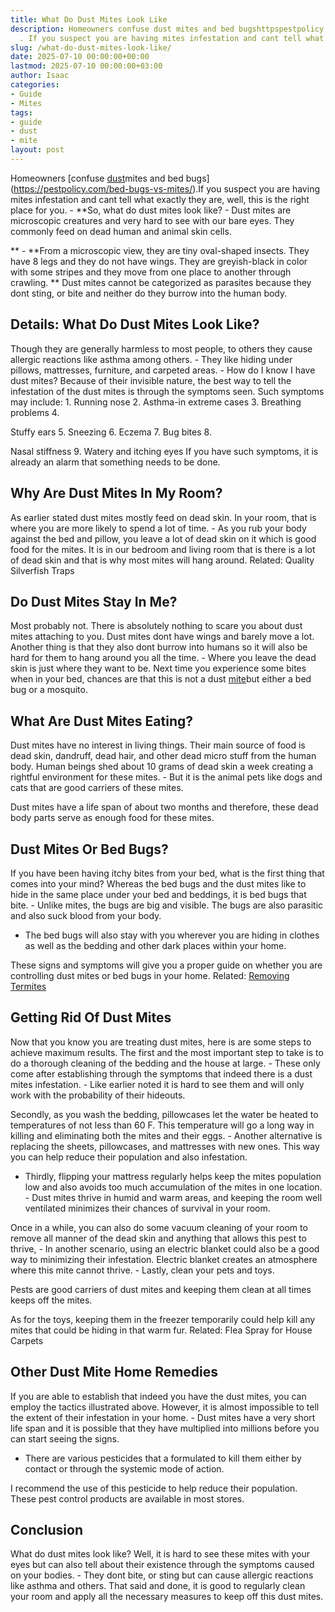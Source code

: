 ```yaml
---
title: What Do Dust Mites Look Like
description: Homeowners confuse dust mites and bed bugshttpspestpolicy.combed-bugs-vs-mites
  . If you suspect you are having mites infestation and cant tell what exactly...
slug: /what-do-dust-mites-look-like/
date: 2025-07-10 00:00:00+00:00
lastmod: 2025-07-10 00:00:00+03:00
author: Isaac
categories:
- Guide
- Mites
tags:
- guide
- dust
- mite
layout: post
---
```

Homeowners [confuse [dust](https://pestpolicy.com/do-dust-mites-bite/)mites and bed bugs](https://pestpolicy.com/bed-bugs-vs-mites/).If you suspect you are having mites infestation and cant tell what exactly they are, well, this is the right place for you. - **So, what do dust mites look like? - Dust mites are microscopic creatures and very hard to see with our bare eyes. They commonly feed on dead human and animal skin cells.

** - **From a microscopic view, they are tiny oval-shaped insects. They have 8 legs and they do not have wings. They are greyish-black in color with some stripes and they move from one place to another through crawling. ** Dust mites cannot be categorized as parasites because they dont sting, or bite and neither do they burrow into the human body.

##  Details: What Do Dust Mites Look Like?

Though they are generally harmless to most people, to others they cause allergic reactions like asthma among others. - They like hiding under pillows, mattresses, furniture, and carpeted areas. - How do I know I have dust mites? Because of their invisible nature, the best way to tell the infestation of the dust mites is through the symptoms seen. Such symptoms may include: 1. Running nose 2. Asthma-in extreme cases 3. Breathing problems 4.

Stuffy ears 5. Sneezing 6. Eczema 7. Bug bites 8.

Nasal stiffness 9. Watery and itching eyes If you have such symptoms, it is already an alarm that something needs to be done.

##  Why Are Dust Mites In My Room?

As earlier stated dust mites mostly feed on dead skin. In your room, that is where you are more likely to spend a lot of time. - As you rub your body against the bed and pillow, you leave a lot of dead skin on it which is good food for the mites. It is in our bedroom and living room that is there is a lot of dead skin and that is why most mites will hang around. Related: Quality Silverfish Traps

##  Do Dust Mites Stay In Me?

Most probably not. There is absolutely nothing to scare you about dust mites attaching to you. Dust mites dont have wings and barely move a lot. Another thing is that they also dont burrow into humans so it will also be hard for them to hang around you all the time. - Where you leave the dead skin is just where they want to be. Next time you experience some bites when in your bed, chances are that this is not a dust [mite](https://pestpolicy.com/dust-mites/)but either a bed bug or a mosquito.

##  What Are Dust Mites Eating?

Dust mites have no interest in living things. Their main source of food is dead skin, dandruff, dead hair, and other dead micro stuff from the human body. Human beings shed about 10 grams of dead skin a week creating a rightful environment for these mites. - But it is the animal pets like dogs and cats that are good carriers of these mites.

Dust mites have a life span of about two months and therefore, these dead body parts serve as enough food for these mites.

##  Dust Mites Or Bed Bugs?

If you have been having itchy bites from your bed, what is the first thing that comes into your mind? Whereas the bed bugs and the dust mites like to hide in the same place under your bed and beddings, it is bed bugs that bite. - Unlike mites, the bugs are big and visible. The bugs are also parasitic and also suck blood from your body.

- The bed bugs will also stay with you wherever you are hiding in clothes as well as the bedding and other dark places within your home.

These signs and symptoms will give you a proper guide on whether you are controlling dust mites or bed bugs in your home. Related: [Removing Termites](https://pestpolicy.com/how-to-get-rid-of-termites/)

##  Getting Rid Of Dust Mites

Now that you know you are treating dust mites, here is are some steps to achieve maximum results. The first and the most important step to take is to do a thorough cleaning of the bedding and the house at large. - These only come after establishing through the symptoms that indeed there is a dust mites infestation. - Like earlier noted it is hard to see them and will only work with the probability of their hideouts.

Secondly, as you wash the bedding, pillowcases let the water be heated to temperatures of not less than 60 F. This temperature will go a long way in killing and eliminating both the mites and their eggs. - Another alternative is replacing the sheets, pillowcases, and mattresses with new ones. This way you can help reduce their population and also infestation.

- Thirdly, flipping your mattress regularly helps keep the mites population low and also avoids too much accumulation of the mites in one location. - Dust mites thrive in humid and warm areas, and keeping the room well ventilated minimizes their chances of survival in your room.

Once in a while, you can also do some vacuum cleaning of your room to remove all manner of the dead skin and anything that allows this pest to thrive, - In another scenario, using an electric blanket could also be a good way to minimizing their infestation. Electric blanket creates an atmosphere where this mite cannot thrive. - Lastly, clean your pets and toys.

Pests are good carriers of dust mites and keeping them clean at all times keeps off the mites.

As for the toys, keeping them in the freezer temporarily could help kill any mites that could be hiding in that warm fur. Related: Flea Spray for House Carpets

##  Other Dust Mite Home Remedies

If you are able to establish that indeed you have the dust mites, you can employ the tactics illustrated above. However, it is almost impossible to tell the extent of their infestation in your home. - Dust mites have a very short life span and it is possible that they have multiplied into millions before you can start seeing the signs.

- There are various pesticides that a formulated to kill them either by contact or through the systemic mode of action.

I recommend the use of this pesticide to help reduce their population. These pest control products are available in most stores.

##  Conclusion

What do dust mites look like? Well, it is hard to see these mites with your eyes but can also tell about their existence through the symptoms caused on your bodies. - They dont bite, or sting but can cause allergic reactions like asthma and others. That said and done, it is good to regularly clean your room and apply all the necessary measures to keep off this dust mites.
